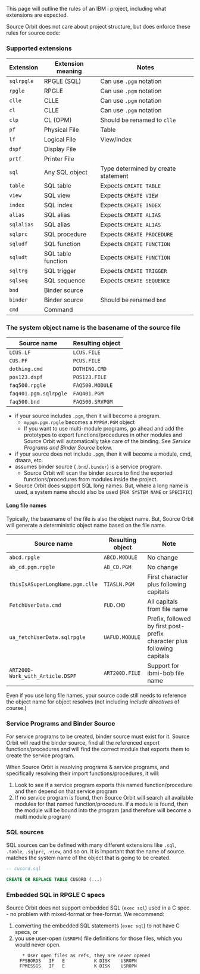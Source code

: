 This page will outline the rules of an IBM i project, including what extensions are expected.

Source Orbit does not care about project structure, but does enforce these rules for source code:

### Supported extensions

| Extension  | Extension meaning  | Notes                               |
| ---------- | ------------------ | ----------------------------------- |
| `sqlrpgle` | RPGLE (SQL)        | Can use `.pgm` notation             |
| `rpgle`    | RPGLE              | Can use `.pgm` notation             |
| `clle`     | CLLE               | Can use `.pgm` notation             |
| `cl`       | CLLE               | Can use `.pgm` notation             |
| `clp`      | CL (OPM)           | Should be renamed to `clle`         |
| `pf`       | Physical File      | Table                               |
| `lf`       | Logical File       | View/Index                          |
| `dspf`     | Display File       |                                     |
| `prtf`     | Printer File       |                                     |
| `sql`      | Any SQL object     | Type determined by create statement |
| `table`    | SQL table          | Expects `CREATE TABLE`              |
| `view`     | SQL view           | Expects `CREATE VIEW`               |
| `index`    | SQL index          | Expects `CREATE INDEX`              |
| `alias`    | SQL alias          | Expects `CREATE ALIAS`              |
| `sqlalias` | SQL alias          | Expects `CREATE ALIAS`              |
| `sqlprc`   | SQL procedure      | Expects `CREATE PROCEDURE`          |
| `sqludf`   | SQL function       | Expects `CREATE FUNCTION`           |
| `sqludt`   | SQL table function | Expects `CREATE FUNCTION`           |
| `sqltrg`   | SQL trigger        | Expects `CREATE TRIGGER`            |
| `sqlseq`   | SQL sequence       | Expects `CREATE SEQUENCE`           |
| `bnd`      | Binder source      |                                     |
| `binder`   | Binder source      | Should be renamed `bnd`             |
| `cmd`      | Command            |                                     |

### The system object name is the basename of the source file

| Source name           | Resulting object |
| --------------------- | ---------------- |
| `LCUS.LF`             | `LCUS.FILE`      |
| `CUS.PF`              | `PCUS.FILE`      |
| `dothing.cmd`         | `DOTHING.CMD`    |
| `pos123.dspf`         | `POS123.FILE`    |
| `faq500.rpgle`        | `FAQ500.MODULE`  |
| `faq401.pgm.sqlrpgle` | `FAQ401.PGM`     |
| `faq500.bnd`          | `FAQ500.SRVPGM`  |

* if your source includes `.pgm`, then it will become a program.
   * `mypgm.pgm.rpgle` becomes a `MYPGM.PGM` object
   * If you want to use multi-module programs, go ahead and add the prototypes to export functions/procedures in other modules and Source Orbit will automatically take care of the binding. See *Service Programs and Binder Source* below.
* if your source does not include `.pgm`, then it will become a module, cmd, dtaara, etc.
* assumes binder source (`.bnd`/`.binder`) is a service program. 
   * Source Orbit will scan the binder source to find the exported functions/procedures from modules inside the project.
* Source Orbit does support SQL long names. But, where a long name is used, a system name should also be used (`FOR SYSTEM NAME` or `SPECIFIC`)

#### Long file names

Typically, the basename of the file is also the object name. But, Source Orbit will generate a deterministic object name based on the file name.

| Source name                      | Resulting object | Note                                                                    |
| -------------------------------- | ---------------- | ----------------------------------------------------------------------- |
| `abcd.rpgle`                     | `ABCD.MODULE`    | No change                                                               |
| `ab_cd.pgm.rpgle`                | `AB_CD.PGM`      | No change                                                               |
| `thisIsASuperLongName.pgm.clle`  | `TIASLN.PGM`     | First character plus following capitals                                 |
| `FetchUserData.cmd`              | `FUD.CMD`        | All capitals from file name                                             |
| `ua_fetchUserData.sqlrpgle`      | `UAFUD.MODULE`   | Prefix, followed by first post-prefix character plus following capitals |
| `ART200D-Work_with_Article.DSPF` | `ART200D.FILE`   | Support for ibmi-bob file name                                          |

Even if you use long file names, your source code still needs to reference the object name for object resolves (not including *include directives* of course.)

### Service Programs and Binder Source

For service programs to be created, binder source must exist for it. Source Orbit will read the binder source, find all the referenced export functions/procedures and will find the correct module that exports them to create the service program.

When Source Orbit is resolving programs & service programs, and specifically resolving their import functions/procedures, it will:

1. Look to see if a service program exports this named function/procedure and then depend on that service program
2. If no service program is found, then Source Orbit will search all available modules for that named function/procedure. If a module is found, then the module will be bound into the program (and therefore will become a multi module program)

### SQL sources

SQL sources can be defined with many different extensions like `.sql`, `.table`, `.sqlprc`, `.view`, and so on. It is important that the name of source matches the system name of the object that is going to be created.

```sql
-- cusord.sql

CREATE OR REPLACE TABLE CUSORD (...)
```

### Embedded SQL in RPGLE C specs

Source Orbit does not support embedded SQL (`exec sql`) used in a C spec. - no problem with mixed-format or free-format. We recommend:

1. converting the embedded SQL statements (`exec sql`) to not have C specs, or
2. you use user-open (`USROPN`) file definitions for those files, which you would never open.

```rpgle
      * User open files as refs, they are never opened
     FPSBORDS   IF   E           K DISK    USROPN
     FPMESSGS   IF   E           K DISK    USROPN
```